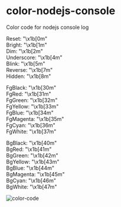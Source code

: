 # color-nodejs-console
Color code for nodejs console log

Reset: "\x1b[0m" <br/>
Bright: "\x1b[1m"<br/>
Dim: "\x1b[2m"<br/>
Underscore: "\x1b[4m"<br/>
Blink: "\x1b[5m"<br/>
Reverse: "\x1b[7m"<br/>
Hidden: "\x1b[8m"

FgBlack: "\x1b[30m"<br/>
FgRed: "\x1b[31m"<br/>
FgGreen: "\x1b[32m"<br/>
FgYellow: "\x1b[33m"<br/>
FgBlue: "\x1b[34m"<br/>
FgMagenta: "\x1b[35m"<br/>
FgCyan: "\x1b[36m"<br/>
FgWhite: "\x1b[37m"

BgBlack: "\x1b[40m"<br/>
BgRed: "\x1b[41m"<br/>
BgGreen: "\x1b[42m"<br/>
BgYellow: "\x1b[43m"<br/>
BgBlue: "\x1b[44m"<br/>
BgMagenta: "\x1b[45m"<br/>
BgCyan: "\x1b[46m"<br/>
BgWhite: "\x1b[47m"

![color-code](https://i.stack.imgur.com/ylEBX.gif)
